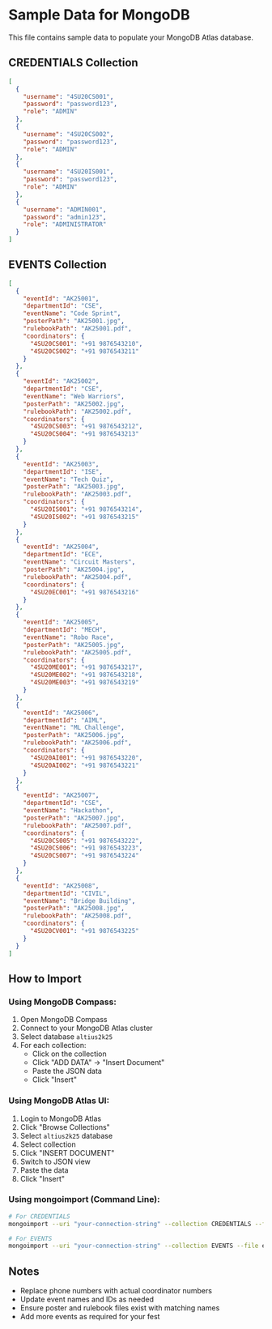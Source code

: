 # Sample Data for MongoDB

This file contains sample data to populate your MongoDB Atlas database.

## CREDENTIALS Collection

```json
[
  {
    "username": "4SU20CS001",
    "password": "password123",
    "role": "ADMIN"
  },
  {
    "username": "4SU20CS002",
    "password": "password123",
    "role": "ADMIN"
  },
  {
    "username": "4SU20IS001",
    "password": "password123",
    "role": "ADMIN"
  },
  {
    "username": "ADMIN001",
    "password": "admin123",
    "role": "ADMINISTRATOR"
  }
]
```

## EVENTS Collection

```json
[
  {
    "eventId": "AK25001",
    "departmentId": "CSE",
    "eventName": "Code Sprint",
    "posterPath": "AK25001.jpg",
    "rulebookPath": "AK25001.pdf",
    "coordinators": {
      "4SU20CS001": "+91 9876543210",
      "4SU20CS002": "+91 9876543211"
    }
  },
  {
    "eventId": "AK25002",
    "departmentId": "CSE",
    "eventName": "Web Warriors",
    "posterPath": "AK25002.jpg",
    "rulebookPath": "AK25002.pdf",
    "coordinators": {
      "4SU20CS003": "+91 9876543212",
      "4SU20CS004": "+91 9876543213"
    }
  },
  {
    "eventId": "AK25003",
    "departmentId": "ISE",
    "eventName": "Tech Quiz",
    "posterPath": "AK25003.jpg",
    "rulebookPath": "AK25003.pdf",
    "coordinators": {
      "4SU20IS001": "+91 9876543214",
      "4SU20IS002": "+91 9876543215"
    }
  },
  {
    "eventId": "AK25004",
    "departmentId": "ECE",
    "eventName": "Circuit Masters",
    "posterPath": "AK25004.jpg",
    "rulebookPath": "AK25004.pdf",
    "coordinators": {
      "4SU20EC001": "+91 9876543216"
    }
  },
  {
    "eventId": "AK25005",
    "departmentId": "MECH",
    "eventName": "Robo Race",
    "posterPath": "AK25005.jpg",
    "rulebookPath": "AK25005.pdf",
    "coordinators": {
      "4SU20ME001": "+91 9876543217",
      "4SU20ME002": "+91 9876543218",
      "4SU20ME003": "+91 9876543219"
    }
  },
  {
    "eventId": "AK25006",
    "departmentId": "AIML",
    "eventName": "ML Challenge",
    "posterPath": "AK25006.jpg",
    "rulebookPath": "AK25006.pdf",
    "coordinators": {
      "4SU20AI001": "+91 9876543220",
      "4SU20AI002": "+91 9876543221"
    }
  },
  {
    "eventId": "AK25007",
    "departmentId": "CSE",
    "eventName": "Hackathon",
    "posterPath": "AK25007.jpg",
    "rulebookPath": "AK25007.pdf",
    "coordinators": {
      "4SU20CS005": "+91 9876543222",
      "4SU20CS006": "+91 9876543223",
      "4SU20CS007": "+91 9876543224"
    }
  },
  {
    "eventId": "AK25008",
    "departmentId": "CIVIL",
    "eventName": "Bridge Building",
    "posterPath": "AK25008.jpg",
    "rulebookPath": "AK25008.pdf",
    "coordinators": {
      "4SU20CV001": "+91 9876543225"
    }
  }
]
```

## How to Import

### Using MongoDB Compass:

1. Open MongoDB Compass
2. Connect to your MongoDB Atlas cluster
3. Select database `altius2k25`
4. For each collection:
   - Click on the collection
   - Click "ADD DATA" → "Insert Document"
   - Paste the JSON data
   - Click "Insert"

### Using MongoDB Atlas UI:

1. Login to MongoDB Atlas
2. Click "Browse Collections"
3. Select `altius2k25` database
4. Select collection
5. Click "INSERT DOCUMENT"
6. Switch to JSON view
7. Paste the data
8. Click "Insert"

### Using mongoimport (Command Line):

```bash
# For CREDENTIALS
mongoimport --uri "your-connection-string" --collection CREDENTIALS --file credentials.json --jsonArray

# For EVENTS
mongoimport --uri "your-connection-string" --collection EVENTS --file events.json --jsonArray
```

## Notes

- Replace phone numbers with actual coordinator numbers
- Update event names and IDs as needed
- Ensure poster and rulebook files exist with matching names
- Add more events as required for your fest
